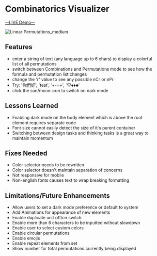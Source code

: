# Combinatorics Visualizer

[--LIVE Demo--](https://rennacarver.github.io/Combinatorics-Visualizer/)

![Linear Permutations_medium](https://github.com/user-attachments/assets/eee1e92c-8824-4836-8ad0-2653aee079cd)

## Features
 - enter a string of text (any language up to 6 chars) to display a colorful list of all permutations
 - switch between Combinations and Permutations mode to see how the formula and permutation list changes
 - change the 'r' value to see any possible nCr or nPr
 - Try: '你們好', 'test', '+-=+', '♡♠♦♣'
 - click the sun/moon icon to switch on dark mode

## Lessons Learned
 - Enabling dark mode on the body element which is above the root element requires separate code
 - Font size cannot easily detect the size of it's parent container
 - Switching between design tasks and thinking tasks is a great way to maintain momentum

## Fixes Needed
 - Color selector needs to be rewritten
 - Color selector doesn't maintain separation of concerns
 - Not responsive for mobile
 - Non-english fonts causes text to wrap breaking formatting

## Limitations/Future Enhancements
 - Allow users to set a dark mode preference or default to system
 - Add Animations for appearance of new elements
 - Enable duplicate unit off/on switch
 - Enable more than 6 characters to be inputted without slowdown
 - Enable user to select custom colors
 - Enable circular permutations
 - Enable emojis
 - Enable repeat elements from set
 - Show number for total permutations currently being displayed
